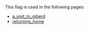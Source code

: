 This flag is used in the following pages:
 - [a_visit_to_giberd](../events/a_visit_to_giberd.md)
 - [returning_home](../events/returning_home.md)
